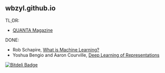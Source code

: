 ## wbzyl.github.io

TL;DR:

* [QUANTA Magazine](https://www.simonsfoundation.org/quanta/)


DONE:

<ul>
  <li>Rob Schapire,
    <a href="http://www.cs.princeton.edu/courses/archive/spr03/cs511/scribe_notes/0204.pdf">What is Machine Learning?</a></li>
  <li>Yoshua Bengio and Aaron Courville,
    <a href="http://www.iro.umontreal.ca/~bengioy/papers/BengioCourvilleChapter.pdf">Deep Learning of Representations</a></li>
</ul>


[![Bitdeli Badge](https://d2weczhvl823v0.cloudfront.net/wbzyl/wbzyl.github.io/trend.png)](https://bitdeli.com/free "Bitdeli Badge")

